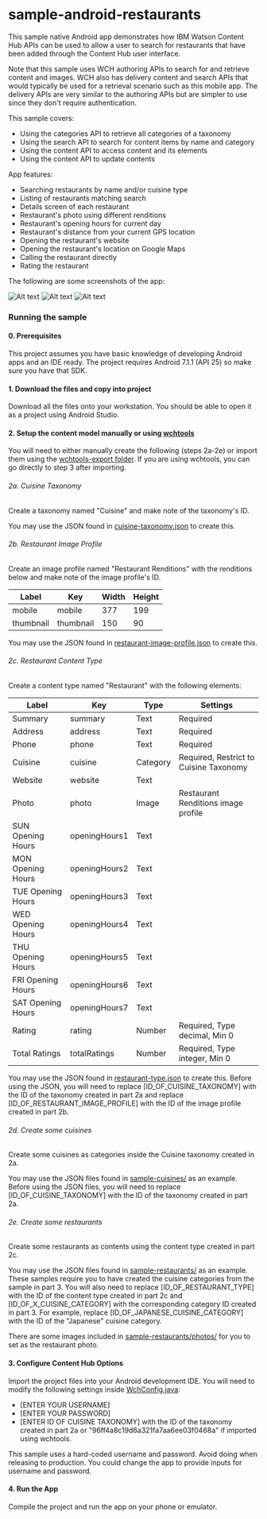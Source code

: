 # sample-android-restaurants
This sample native Android app demonstrates how IBM Watson Content Hub APIs can be used to allow a user to search for restaurants that have been added through the Content Hub user interface.

Note that this sample uses WCH authoring APIs to search for and retrieve content and images. WCH also has delivery content and search APIs that would typically be used for a retrieval scenario such as this mobile app. The delivery APIs are very similar to the authoring APIs but are simpler to use since they don't require authentication.

This sample covers:
* Using the categories API to retrieve all categories of a taxonomy
* Using the search API to search for content items by name and category
* Using the content API to access content and its elements
* Using the content API to update contents

App features:
* Searching restaurants by name and/or cuisine type
* Listing of restaurants matching search
* Details screen of each restaurant
* Restaurant's photo using different renditions
* Restaurant's opening hours for current day
* Restaurant's distance from your current GPS location
* Opening the restaurant's website
* Opening the restaurant's location on Google Maps
* Calling the restaurant directly
* Rating the restaurant

The following are some screenshots of the app:

![Alt text](/docs/screenshot-search.png?raw=true "Search")
![Alt text](/docs/screenshot-list.png?raw=true "Restaurants listing")
![Alt text](/docs/screenshot-restaurant.png?raw=true "Restaurant details")

### Running the sample

#### 0. Prerequisites

This project assumes you have basic knowledge of developing Android apps and an IDE ready. The project requires Android 7.1.1 (API 25) so make sure you have that SDK.

#### 1. Download the files and copy into project

Download all the files onto your workstation. You should be able to open it as a project using Android Studio.

#### 2. Setup the content model manually or using [wchtools](https://github.com/ibm-wch/wchtools-cli/releases)

You will need to either manually create the following (steps 2a-2e) or import them using the [wchtools-export folder](/docs/wchtools-export/). If you are using wchtools, you can go directly to step 3 after importing.

###### 2a. Cuisine Taxonomy

Create a taxonomy named "Cuisine" and make note of the taxonomy's ID.

You may use the JSON found in [cuisine-taxonomy.json](/docs/manual-export/cuisine-taxonomy.json) to create this.

###### 2b. Restaurant Image Profile

Create an image profile named "Restaurant Renditions" with the renditions below and make note of the image profile's ID.

| Label | Key | Width | Height |
| --- | --- | --- | --- |
| mobile | mobile | 377 | 199 |
| thumbnail | thumbnail | 150 | 90 |

You may use the JSON found in [restaurant-image-profile.json](/docs/manual-export/restaurant-image-profile.json) to create this.

###### 2c. Restaurant Content Type

Create a content type named "Restaurant" with the following elements:

| Label | Key | Type | Settings |
| --- | --- | --- | --- |
| Summary | summary | Text | Required |
| Address | address | Text | Required |
| Phone | phone | Text | Required |
| Cuisine | cuisine | Category | Required, Restrict to Cuisine Taxonomy |
| Website | website | Text |  |
| Photo | photo | Image | Restaurant Renditions image profile |
| SUN Opening Hours | openingHours1 | Text |  |
| MON Opening Hours | openingHours2 | Text |  |
| TUE Opening Hours | openingHours3 | Text |  |
| WED Opening Hours | openingHours4 | Text |  |
| THU Opening Hours | openingHours5 | Text |  |
| FRI Opening Hours | openingHours6 | Text |  |
| SAT Opening Hours | openingHours7 | Text |  |
| Rating | rating | Number | Required, Type decimal, Min 0  |
| Total Ratings | totalRatings | Number | Required, Type integer, Min 0  |

You may use the JSON found in [restaurant-type.json](/docs/manual-export/restaurant-type.json) to create this. Before using the JSON, you will need to replace [ID_OF_CUISINE_TAXONOMY] with the ID of the taxonomy created in part 2a and replace [ID_OF_RESTAURANT_IMAGE_PROFILE] with the ID of the image profile created in part 2b.

###### 2d. Create some cuisines

Create some cuisines as categories inside the Cuisine taxonomy created in 2a.

You may use the JSON files found in [sample-cuisines/](/docs/manual-export/sample-cuisines) as an example. Before using the JSON files, you will need to replace [ID_OF_CUISINE_TAXONOMY] with the ID of the taxonomy created in part 2a.

###### 2e. Create some restaurants

Create some restaurants as contents using the content type created in part 2c.

You may use the JSON files found in [sample-restaurants/](/docs/manual-export/sample-restaurants) as an example. These samples require you to have created the cuisine categories from the sample in part 3. You will also need to replace [ID_OF_RESTAURANT_TYPE] with the ID of the content type created in part 2c and [ID_OF_X_CUISINE_CATEGORY] with the corresponding category ID created in part 3. For example, replace [ID_OF_JAPANESE_CUISINE_CATEGORY] with the ID of the "Japanese" cuisine category.

There are some images included in [sample-restaurants/photos/](/docs/manual-export/sample-restaurants/photos) for you to set as the restaurant photo.

#### 3. Configure Content Hub Options

Import the project files into your Android development IDE. You will need to modify the following settings inside  [WchConfig.java](/src/main/java/com/ibm/wch/restaurants/WchConfig.java):

* [ENTER YOUR USERNAME]
* [ENTER YOUR PASSWORD]
* [ENTER ID OF CUISINE TAXONOMY] with the ID of the taxonomy created in part 2a or "96ff4a8c19d6a321fa7aa6ee03f0468a" if imported using wchtools.

This sample uses a hard-coded username and password. Avoid doing when releasing to production. You could change the app to provide inputs for username and password.

#### 4. Run the App

Compile the project and run the app on your phone or emulator.
